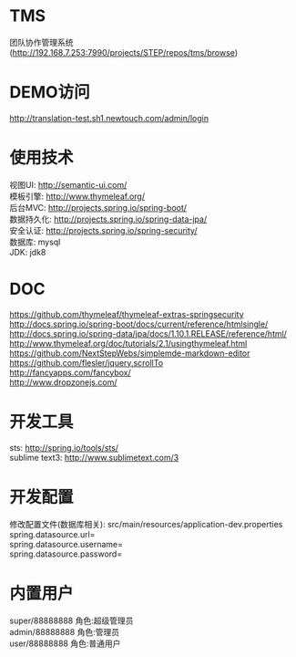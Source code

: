 # TMS
团队协作管理系统(http://192.168.7.253:7990/projects/STEP/repos/tms/browse)

# DEMO访问
http://translation-test.sh1.newtouch.com/admin/login

# 使用技术
视图UI: http://semantic-ui.com/  
模板引擎: http://www.thymeleaf.org/  
后台MVC: http://projects.spring.io/spring-boot/  
数据持久化: http://projects.spring.io/spring-data-jpa/  
安全认证: http://projects.spring.io/spring-security/  
数据库: mysql  
JDK: jdk8  

# DOC
https://github.com/thymeleaf/thymeleaf-extras-springsecurity  
http://docs.spring.io/spring-boot/docs/current/reference/htmlsingle/  
http://docs.spring.io/spring-data/jpa/docs/1.10.1.RELEASE/reference/html/  
http://www.thymeleaf.org/doc/tutorials/2.1/usingthymeleaf.html  
https://github.com/NextStepWebs/simplemde-markdown-editor  
https://github.com/flesler/jquery.scrollTo  
http://fancyapps.com/fancybox/  
http://www.dropzonejs.com/  

# 开发工具
sts: http://spring.io/tools/sts/  
sublime text3: http://www.sublimetext.com/3  

# 开发配置
修改配置文件(数据库相关): src/main/resources/application-dev.properties  
spring.datasource.url=  
spring.datasource.username=  
spring.datasource.password=  

# 内置用户
super/88888888 角色:超级管理员  
admin/88888888 角色:管理员  
user/88888888 角色:普通用户  

 
